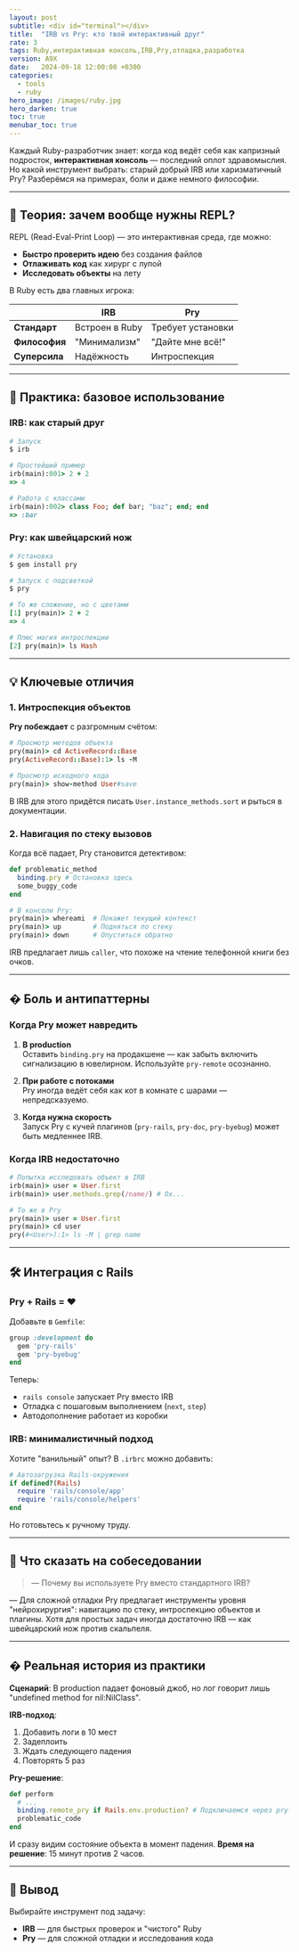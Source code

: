 ```yaml
---
layout: post
subtitle: <div id="terminal"></div>
title:  "IRB vs Pry: кто твой интерактивный друг"
rate: 3
tags: Ruby,интерактивная консоль,IRB,Pry,отладка,разработка
version: A9X
date:   2024-09-18 12:00:00 +0300
categories:
  - tools
  - ruby
hero_image: /images/ruby.jpg
hero_darken: true
toc: true
menubar_toc: true
---
```


Каждый Ruby-разработчик знает: когда код ведёт себя как капризный подросток, **интерактивная консоль** — последний оплот здравомыслия. Но какой инструмент выбрать: старый добрый IRB или харизматичный Pry? Разберёмся на примерах, боли и даже немного философии.

---

## 🧠 Теория: зачем вообще нужны REPL?

REPL (Read-Eval-Print Loop) — это интерактивная среда, где можно:
- **Быстро проверить идею** без создания файлов
- **Отлаживать код** как хирург с лупой
- **Исследовать объекты** на лету

В Ruby есть два главных игрока:

|               | IRB                     | Pry                    |
|---------------|-------------------------|------------------------|
| **Стандарт**  | Встроен в Ruby          | Требует установки      |
| **Философия** | "Минимализм"           | "Дайте мне всё!"       |
| **Суперсила** | Надёжность              | Интроспекция           |

---

## 🔧 Практика: базовое использование

### IRB: как старый друг

```ruby
# Запуск
$ irb

# Простейший пример
irb(main):001> 2 + 2
=> 4

# Работа с классами
irb(main):002> class Foo; def bar; "baz"; end; end
=> :bar
```

### Pry: как швейцарский нож

```ruby
# Установка
$ gem install pry

# Запуск с подсветкой
$ pry

# То же сложение, но с цветами
[1] pry(main)> 2 + 2
=> 4

# Плюс магия интроспекции
[2] pry(main)> ls Hash
```

---

## 💡 Ключевые отличия

### 1. Интроспекция объектов

**Pry побеждает** с разгромным счётом:

```ruby
# Просмотр методов объекта
pry(main)> cd ActiveRecord::Base
pry(ActiveRecord::Base):1> ls -M

# Просмотр исходного кода
pry(main)> show-method User#save
```

В IRB для этого придётся писать `User.instance_methods.sort` и рыться в документации.

### 2. Навигация по стеку вызовов

Когда всё падает, Pry становится детективом:

```ruby
def problematic_method
  binding.pry # Остановка здесь
  some_buggy_code
end

# В консоли Pry:
pry(main)> whereami  # Покажет текущий контекст
pry(main)> up        # Подняться по стеку
pry(main)> down      # Опуститься обратно
```

IRB предлагает лишь `caller`, что похоже на чтение телефонной книги без очков.

---

## � Боль и антипаттерны

### Когда Pry может навредить

1. **В production**  
   Оставить `binding.pry` на продакшене — как забыть включить сигнализацию в ювелирном. Используйте `pry-remote` осознанно.

2. **При работе с потоками**  
   Pry иногда ведёт себя как кот в комнате с шарами — непредсказуемо.

3. **Когда нужна скорость**  
   Запуск Pry с кучей плагинов (`pry-rails`, `pry-doc`, `pry-byebug`) может быть медленнее IRB.

### Когда IRB недостаточно

```ruby
# Попытка исследовать объект в IRB
irb(main)> user = User.first
irb(main)> user.methods.grep(/name/) # Ох...

# То же в Pry
pry(main)> user = User.first
pry(main)> cd user
pry(#<User>):1> ls -M | grep name
```

---

## 🛠 Интеграция с Rails

### Pry + Rails = ❤️

Добавьте в `Gemfile`:

```ruby
group :development do
  gem 'pry-rails'
  gem 'pry-byebug'
end
```

Теперь:
- `rails console` запускает Pry вместо IRB
- Отладка с пошаговым выполнением (`next`, `step`)
- Автодополнение работает из коробки

### IRB: минималистичный подход

Хотите "ванильный" опыт? В `.irbrc` можно добавить:

```ruby
# Автозагрузка Rails-окружения
if defined?(Rails)
  require 'rails/console/app'
  require 'rails/console/helpers'
end
```

Но готовьтесь к ручному труду.

---

## 🎤 Что сказать на собеседовании

> — Почему вы используете Pry вместо стандартного IRB?

— Для сложной отладки Pry предлагает инструменты уровня "нейрохирургия": навигацию по стеку, интроспекцию объектов и плагины. Хотя для простых задач иногда достаточно IRB — как швейцарский нож против скальпеля.

---

## � Реальная история из практики

**Сценарий**: В production падает фоновый джоб, но лог говорит лишь "undefined method for nil:NilClass".  

**IRB-подход**:
1. Добавить логи в 10 мест
2. Задеплоить
3. Ждать следующего падения
4. Повторять 5 раз

**Pry-решение**:
```ruby
def perform
  # ...
  binding.remote_pry if Rails.env.production? # Подключаемся через pry-remote
  problematic_code
end
```

И сразу видим состояние объекта в момент падения. **Время на решение**: 15 минут против 2 часов.

---

## 🧾 Вывод

Выбирайте инструмент под задачу:
- **IRB** — для быстрых проверок и "чистого" Ruby
- **Pry** — для сложной отладки и исследования кода
